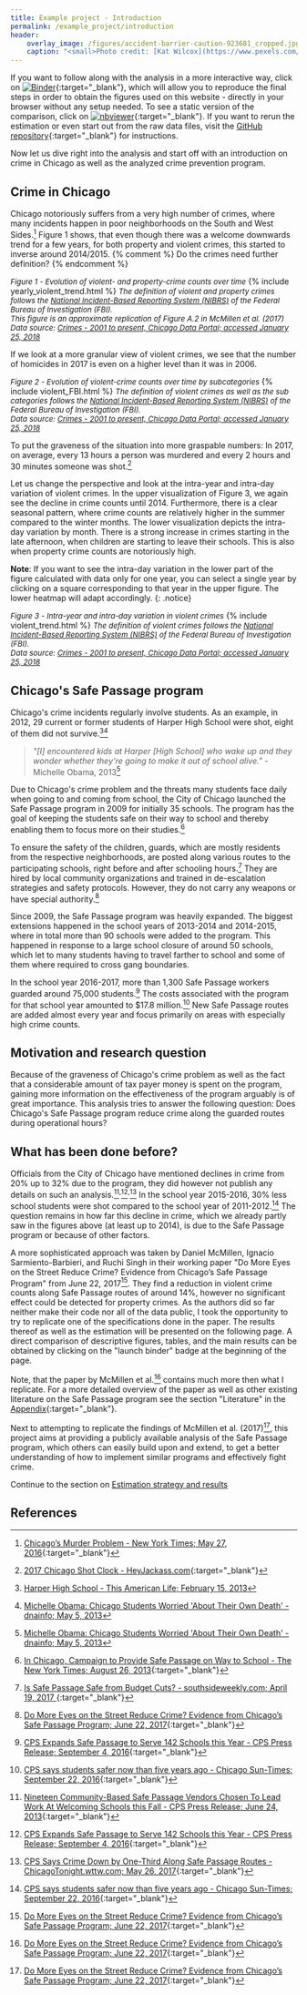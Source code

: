 ```yaml
---
title: Example project - Introduction
permalink: /example_project/introduction
header:
    overlay_image: /figures/accident-barrier-caution-923681_cropped.jpg
    caption: "<small>Photo credit: [Kat Wilcox](https://www.pexels.com/photo/crime-scene-do-not-cross-signage-923681/)</small>"
---
```

If you want to follow along with the analysis in a more interactive way, click on [![Binder](https://mybinder.org/badge.svg)](https://mybinder.org/v2/gh/binste/chicago_safepassage_evaluation/master?filepath=notebooks%2F5_analysis%2F1.0-binste-analyze-crime-results-census-block-level.ipynb){:target="_blank"}, which will allow you to reproduce the final steps in order to obtain the figures used on this website - directly in your browser without any setup needed. To see a static version of the comparison, click on [![nbviewer](https://img.shields.io/badge/render-nbviewer-orange.svg)](https://nbviewer.jupyter.org/github/binste/chicago_safepassage_evaluation/blob/master/notebooks/5_analysis/1.0-binste-analyze-crime-results-census-block-level.ipynb){:target="_blank"}. If you want to rerun the estimation or even start out from the raw data files, visit the [GitHub repository](https://github.com/binste/chicago_safepassage_evaluation){:target="_blank"} for instructions.

Now let us dive right into the analysis and start off with an introduction on crime in Chicago as well as the analyzed crime prevention program.

## Crime in Chicago
Chicago notoriously suffers from a very high number of crimes, where many incidents happen in poor neighborhoods on the South and West Sides.[^1] Figure 1 shows, that even though there was a welcome downwards trend for a few years, for both property and violent crimes, this started to inverse around 2014/2015.
{% comment %}
Do the crimes need further definition?
{% endcomment %}

*<font size="-1">Figure 1 - Evolution of violent- and property-crime counts over time</font>*
{% include yearly_violent_trend.html %}
*<font size="-1">The definition of violent and property crimes follows the <a href="http://gis.chicagopolice.org/clearmap_crime_sums/crime_types.html" target="_blank">National Incident-Based Reporting System (NIBRS)</a> of the Federal Bureau of Investigation (FBI).<br />
This figure is an approximate replication of Figure A.2 in McMillen et al. (2017)<br />
Data source: <a href="https://data.cityofchicago.org/Public-Safety/Crimes-2001-to-present/ijzp-q8t2" target="_blank">Crimes - 2001 to present, Chicago Data Portal; accessed January 25, 2018</a></font>*


If we look at a more granular view of violent crimes, we see that the number of homicides in 2017 is even on a higher level than it was in 2006.

*<font size="-1">Figure 2 - Evolution of violent-crime counts over time by subcategories</font>*
{% include violent_FBI.html %}
*<font size="-1">The definition of violent crimes as well as the sub categories follows the <a href="http://gis.chicagopolice.org/clearmap_crime_sums/crime_types.html" target="_blank">National Incident-Based Reporting System (NIBRS)</a> of the Federal Bureau of Investigation (FBI).<br />
Data source: <a href="https://data.cityofchicago.org/Public-Safety/Crimes-2001-to-present/ijzp-q8t2" target="_blank">Crimes - 2001 to present, Chicago Data Portal; accessed January 25, 2018</a>
</font>*

To put the graveness of the situation into more graspable numbers: In 2017, on average, every 13 hours a person was murdered and every 2 hours and 30 minutes someone was shot.[^2]

Let us change the perspective and look at the intra-year and intra-day variation of violent crimes. In the upper visualization of Figure 3, we again see the decline in crime counts until 2014. Furthermore, there is a clear seasonal pattern, where crime counts are relatively higher in the summer compared to the winter months. The lower visualization depicts the intra-day variation by month. There is a strong increase in crimes starting in the late afternoon, when children are starting to leave their schools. This is also when property crime counts are notoriously high.

**Note**: If you want to see the intra-day variation in the lower part of the figure calculated with data only for one year, you can select a single year by clicking on a square corresponding to that year in the upper figure. The lower heatmap will adapt accordingly.
{: .notice}

*<font size="-1">Figure 3 - Intra-year and intra-day variation in violent crimes</font>*
{% include violent_trend.html %}
*<font size="-1">The definition of violent crimes follows the <a href="http://gis.chicagopolice.org/clearmap_crime_sums/crime_types.html" target="_blank">National Incident-Based Reporting System (NIBRS)</a> of the Federal Bureau of Investigation (FBI).<br />
Data source: <a href="https://data.cityofchicago.org/Public-Safety/Crimes-2001-to-present/ijzp-q8t2" target="_blank">Crimes - 2001 to present, Chicago Data Portal; accessed January 25, 2018</a></font>*

## Chicago's Safe Passage program
Chicago's crime incidents regularly involve students. As an example, in 2012, 29 current or former students of Harper High School were shot, eight of them did not survive.[^11][^12]

>*"[I] encountered kids at Harper [High School] who wake up and they wonder whether they're going to make it out of school alive."* - Michelle Obama, 2013[^12]

Due to Chicago's crime problem and the threats many students face daily when going to and coming from school, the City of Chicago launched the Safe Passage program in 2009 for initially 35 schools. The program has the goal of keeping the students safe on their way to school and thereby enabling them to focus more on their studies.[^10]

To ensure the safety of the children, guards, which are mostly residents from the respective neighborhoods, are posted along various routes to the participating schools, right before and after schooling hours.[^3] They are hired by local community organizations and trained in de-escalation strategies and safety protocols. However, they do not carry any weapons or have special authority.[^8]

Since 2009, the Safe Passage program was heavily expanded. The biggest extensions happened in the school years of 2013-2014 and 2014-2015, where in total more than 90 schools were added to the program. This happened in response to a large school closure of around 50 schools, which let to many students having to travel farther to school and some of them where required to cross gang boundaries.

In the school year 2016-2017, more than 1,300 Safe Passage workers guarded around 75,000 students.[^4] The costs associated with the program for that school year amounted to $17.8 million.[^9] New Safe Passage routes are added almost every year and focus primarily on areas with especially high crime counts.

## Motivation and research question
Because of the graveness of Chicago's crime problem as well as the fact that a considerable amount of tax payer money is spent on the program, gaining more information on the effectiveness of the program arguably is of great importance. This analysis tries to answer the following question: Does Chicago's Safe Passage program reduce crime along the guarded routes during operational hours?

## What has been done before?
Officials from the City of Chicago have mentioned declines in crime from 20% up to 32% due to the program, they did however not publish any details on such an analysis.[^5]<sup>,</sup>[^6]<sup>,</sup>[^7] In the school year 2015-2016, 30% less school students were shot compared to the school year of 2011-2012.[^9] The question remains in how far this decline in crime, which we already partly saw in the figures above (at least up to 2014), is due to the Safe Passage program or because of other factors.

A more sophisticated approach was taken by Daniel McMillen, Ignacio Sarmiento-Barbieri, and Ruchi Singh in their working paper "Do More Eyes on the Street Reduce Crime? Evidence from Chicago’s Safe Passage Program" from June 22, 2017[^8]. They find a reduction in violent crime counts along Safe Passage routes of around 14%, however no significant effect could be detected for property crimes. As the authors did so far neither make their code nor all of the data public, I took the opportunity to try to replicate one of the specifications done in the paper. The results thereof as well as the estimation will be presented on the following page. A direct comparison of descriptive figures, tables, and the main results can be obtained by clicking on the "launch binder" badge at the beginning of the page.

Note, that the paper by McMillen et al.[^8] contains much more then what I replicate. For a more detailed overview of the paper as well as other existing literature on the Safe Passage program see the section "Literature" in the [Appendix](https://github.com/binste/chicago_safepassage_evaluation/tree/master/reports/appendix/Appendix.pdf){:target="_blank"}.

Next to attempting to replicate the findings of McMillen et al. (2017)[^8], this project aims at providing a publicly available analysis of the Safe Passage program, which others can easily build upon and extend, to get a better understanding of how to implement similar programs and effectively fight crime.

Continue to the section on [Estimation strategy and results](./estimation_and_results.md)

## References

[^1]: [Chicago’s Murder Problem - New York Times; May 27, 2016](https://www.nytimes.com/interactive/2016/05/18/us/chicago-murder-problem.html){:target="_blank"}
[^2]: [2017 Chicago Shot Clock - HeyJackass.com](https://heyjackass.com/2017-chicago-shot-clock/){:target="_blank"}
[^3]: [Is Safe Passage Safe from Budget Cuts? - southsideweekly.com; April 19, 2017 ](https://southsideweekly.com/is-safe-passage-safe-from-budget-cuts/){:target="_blank"}
[^4]: [CPS Expands Safe Passage to Serve 142 Schools this Year - CPS Press Release; September 4, 2016](http://cps.edu/News/Press_releases/Pages/PR1_09_04_2016.aspx){:target="_blank"}
[^5]: [Nineteen Community-Based Safe Passage Vendors Chosen To Lead Work At Welcoming Schools this Fall - CPS Press Release; June 24, 2013](https://cps.edu/News/Press_releases/Pages/PR1_06_24_2013.aspx){:target="_blank"}
[^6]: [CPS Expands Safe Passage to Serve 142 Schools this Year - CPS Press Release; September 4, 2016](https://cps.edu/News/Press_releases/Pages/PR1_09_04_2016.aspx){:target="_blank"}
[^7]: [CPS Says Crime Down by One-Third Along Safe Passage Routes - ChicagoTonight.wttw.com; May 26, 2017](https://chicagotonight.wttw.com/2017/05/26/cps-says-crime-down-one-third-along-safe-passage-routes){:target="_blank"}
[^8]: [Do More Eyes on the Street Reduce Crime? Evidence from Chicago’s Safe Passage Program; June 22, 2017](https://ignaciomsarmiento.github.io/assets/Safe_Passage_WP.pdf){:target="_blank"}
[^9]: [CPS says students safer now than five years ago - Chicago Sun-Times; September 22, 2016](https://www.pressreader.com/usa/chicago-sun-times/20160922/281582355105718){:target="_blank"}
[^10]: [In Chicago, Campaign to Provide Safe Passage on Way to School - The New York Times; August 26, 2013](https://www.nytimes.com/2013/08/27/education/in-chicago-campaign-to-provide-safe-passage-on-way-to-school.html){:target="_blank"}
[^11]: [Harper High School - This American Life; February 15, 2013](https://www.thisamericanlife.org/487/harper-high-school-part-one)
[^12]: [Michelle Obama: Chicago Students Worried 'About Their Own Death' - dnainfo; May 5, 2013](https://www.dnainfo.com/chicago/20130505/chicago/michelle-obama-chicago-students-worried-about-their-own-death/)